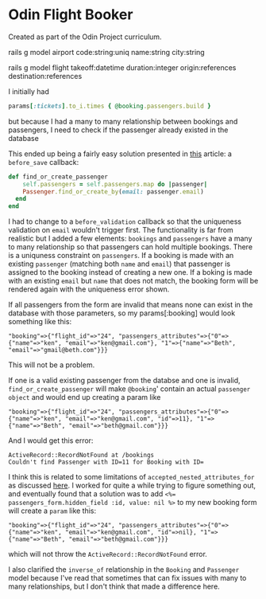 # Odin Flight Booker

Created as part of the Odin Project curriculum.

rails g model airport code:string:uniq name:string city:string

rails g model flight takeoff:datetime duration:integer origin:references destination:references





I initially had

```ruby
params[:tickets].to_i.times { @booking.passengers.build }
```

but because I had a many to many relationship between bookings and passengers, I need to check if the passenger already existed in the database

This ended up being a fairly easy solution presented in [this](https://medium.com/inview-technical-blog/rails-5-using-find-or-create-by-for-nested-attributes-ff633aee62a1) article: a `before_save` callback:

```ruby
def find_or_create_passenger
	self.passengers = self.passengers.map do |passenger|
  	Passenger.find_or_create_by(email: passenger.email)
  end
end
```

I had to change to a `before_validation` callback so that the uniqueness validation on `email` wouldn't trigger first. The functionality is far from realistic but I added a few elements:
`bookings` and `passengers` have a many to many relationship so that passengers can hold multiple bookings. There is a uniquness constraint on `passengers`. If a booking is made with an existing `passenger` (matching both `name` and `email`) that passenger is assigned to the booking instead of creating a new one. If a boking is made with an existing `email` but `name` that does not match, the booking form will be rendered again with the uniqueness error shown.





If all passengers from the form are invalid that means none can exist in the database with those parameters, so my params[:booking] would look something like this:

```
"booking"=>{"flight_id"=>"24", "passengers_attributes"=>{"0"=>{"name"=>"ken", "email"=>"ken@gmail.com"}, "1"=>{"name"=>"Beth", "email"=>"gmail@beth.com"}}}
```

This will not be a problem.

If one is a valid existing passenger from the databse and one is invalid, `find_or_create_passenger` will make `@booking`' contain an actual `passenger object` and would end up creating a param like 

```
"booking"=>{"flight_id"=>"24", "passengers_attributes"=>{"0"=>{"name"=>"ken", "email"=>"ken@gmail.com", "id"=>11}, "1"=>{"name"=>"Beth", "email"=>"beth@gmail.com"}}}
```

And I would get this error:

```
ActiveRecord::RecordNotFound at /bookings
Couldn't find Passenger with ID=11 for Booking with ID=
```

I think this is related to some limitations of `accepted_nested_attributes_for` as discussed [here](https://github.com/rails/rails/issues/7256). I worked for quite a while trying to figure something out, and eventually found that a solution was to add `<%= passengers_form.hidden_field :id, value: nil %>` to my new booking form will create a `param` like this:

```
"booking"=>{"flight_id"=>"24", "passengers_attributes"=>{"0"=>{"name"=>"ken", "email"=>"ken@gmail.com", "id"=>nil}, "1"=>{"name"=>"Beth", "email"=>"beth@gmail.com"}}}
```

which will not throw the `ActiveRecord::RecordNotFound` error.

I also clarified the `inverse_of` relationship in the `Booking` and `Passenger` model because I've read that sometimes that can fix issues with many to many relationships, but I don't think that made a difference here.